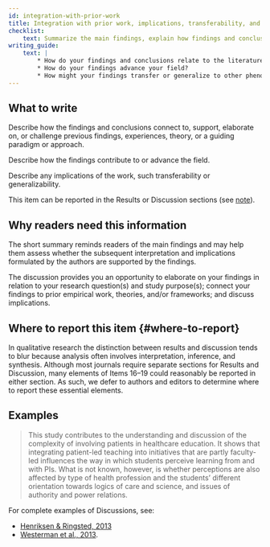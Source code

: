 ```yaml
---
id: integration-with-prior-work
title: Integration with prior work, implications, transferability, and contribution(s) to the field
checklist: 
    text: Summarize the main findings, explain how findings and conclusions connect to, support, elaborate on, or challenge conclusions of earlier scholarship; discuss the scope of application/generalizability; identify unique contribution(s) to scholarship in a discipline or field.
writing_guide: 
    text: |
        * How do your findings and conclusions relate to the literature you cited in your introduction? Do they challenge previous work, support it, or add new context?
        * How do your findings advance your field?
        * How might your findings transfer or generalize to other phenomena or fields? 
---
```


## What to write

Describe how the findings and conclusions connect to, support, elaborate on, or challenge previous findings, experiences, theory, or a guiding paradigm or approach.

Describe how the findings contribute to or advance the field.

Describe any implications of the work, such transferability or generalizability.
<!-- #ASK transferability vs generalizability? -->

This item can be reported in the Results or Discussion sections (see [note](#where-to-report)).

## Why readers need this information

The short summary reminds readers of the main findings and may help them assess whether the subsequent interpretation and implications formulated by the authors are supported by the findings.

The discussion provides you an opportunity to elaborate on your findings in relation to your research question(s) and study purpose(s); connect your findings to prior empirical work, theories, and/or frameworks; and discuss implications.

## Where to report this item {#where-to-report}

In qualitative research the distinction between results and discussion tends to blur because analysis often involves interpretation, inference, and synthesis. Although most journals require separate sections for Results and Discussion, many elements of Items 16–19 could reasonably be reported in either section. As such, we defer to authors and editors to determine where to report these essential elements.

## Examples

> This study contributes to the understanding and discussion of the complexity of involving patients in healthcare education. It shows that integrating patient-led teaching into initiatives that are partly faculty-led influences the way in which students perceive learning from and with PIs. What is not known, however, is whether perceptions are also affected by type of health profession and the students’ different orientation towards logics of care and science, and issues of authority and power relations.

For complete examples of Discussions, see:

* [Henriksen & Ringsted, 2013](http://www.ncbi.nlm.nih.gov/pubmed/23591973)
* [Westerman et al., 2013](http://www.ncbi.nlm.nih.gov/pubmed/23488760).
